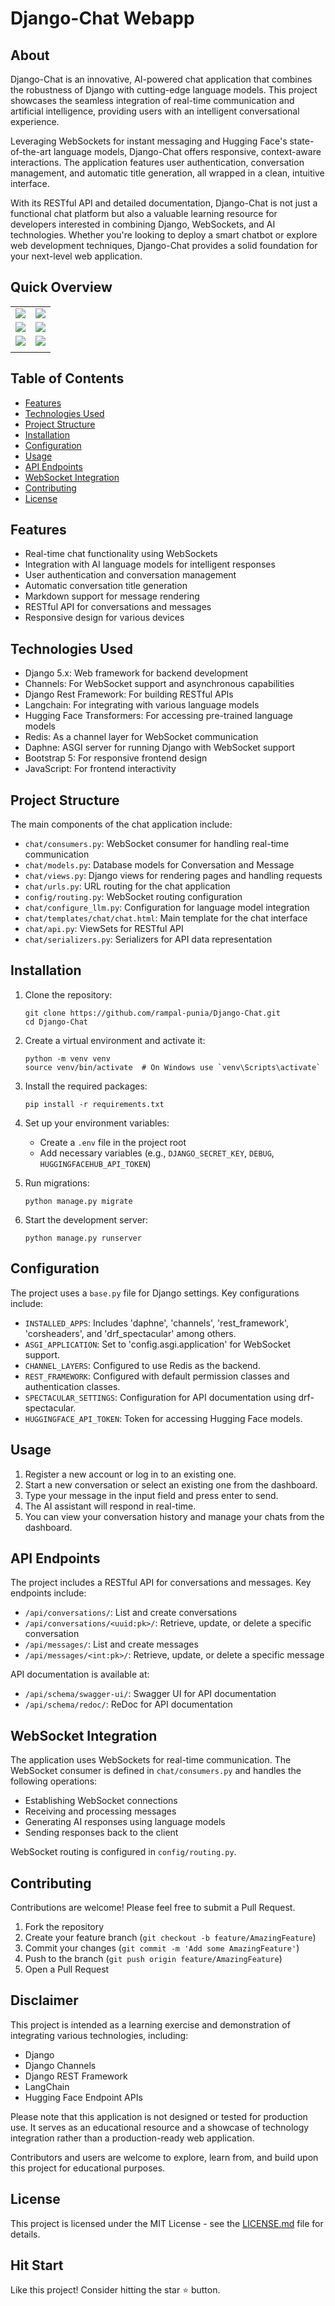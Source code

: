 # Django-Chat Webapp

## About

Django-Chat is an innovative, AI-powered chat application that combines the robustness of Django with cutting-edge language models. This project showcases the seamless integration of real-time communication and artificial intelligence, providing users with an intelligent conversational experience. 

Leveraging WebSockets for instant messaging and Hugging Face's state-of-the-art language models, Django-Chat offers responsive, context-aware interactions. The application features user authentication, conversation management, and automatic title generation, all wrapped in a clean, intuitive interface. 

With its RESTful API and detailed documentation, Django-Chat is not just a functional chat platform but also a valuable learning resource for developers interested in combining Django, WebSockets, and AI technologies. Whether you're looking to deploy a smart chatbot or explore web development techniques, Django-Chat provides a solid foundation for your next-level web application.

## Quick Overview

|||
|----|----|
|<img src="static/imgs/home-page.png" >|<img src="static/imgs/dj-chat.png" >|
|<img src="static/imgs/api_schema_swagger.png" >|<img src="static/imgs/api_schema_redoc.png" >|
|<img src="static/imgs/profile.png" >|<img src="static/imgs/register.png" >|
|||

## Table of Contents
- [Features](#features)
- [Technologies Used](#technologies-used)
- [Project Structure](#project-structure)
- [Installation](#installation)
- [Configuration](#configuration)
- [Usage](#usage)
- [API Endpoints](#api-endpoints)
- [WebSocket Integration](#websocket-integration)
- [Contributing](#contributing)
- [License](#license)

## Features

- Real-time chat functionality using WebSockets
- Integration with AI language models for intelligent responses
- User authentication and conversation management
- Automatic conversation title generation
- Markdown support for message rendering
- RESTful API for conversations and messages
- Responsive design for various devices

## Technologies Used

- Django 5.x: Web framework for backend development
- Channels: For WebSocket support and asynchronous capabilities
- Django Rest Framework: For building RESTful APIs
- Langchain: For integrating with various language models
- Hugging Face Transformers: For accessing pre-trained language models
- Redis: As a channel layer for WebSocket communication
- Daphne: ASGI server for running Django with WebSocket support
- Bootstrap 5: For responsive frontend design
- JavaScript: For frontend interactivity

## Project Structure

The main components of the chat application include:

- `chat/consumers.py`: WebSocket consumer for handling real-time communication
- `chat/models.py`: Database models for Conversation and Message
- `chat/views.py`: Django views for rendering pages and handling requests
- `chat/urls.py`: URL routing for the chat application
- `config/routing.py`: WebSocket routing configuration
- `chat/configure_llm.py`: Configuration for language model integration
- `chat/templates/chat/chat.html`: Main template for the chat interface
- `chat/api.py`: ViewSets for RESTful API
- `chat/serializers.py`: Serializers for API data representation

## Installation

1. Clone the repository:
   ```
   git clone https://github.com/rampal-punia/Django-Chat.git
   cd Django-Chat
   ```

2. Create a virtual environment and activate it:
   ```
   python -m venv venv
   source venv/bin/activate  # On Windows use `venv\Scripts\activate`
   ```

3. Install the required packages:
   ```
   pip install -r requirements.txt
   ```

4. Set up your environment variables:
   - Create a `.env` file in the project root
   - Add necessary variables (e.g., `DJANGO_SECRET_KEY`, `DEBUG`, `HUGGINGFACEHUB_API_TOKEN`)

5. Run migrations:
   ```
   python manage.py migrate
   ```

6. Start the development server:
   ```
   python manage.py runserver
   ```

## Configuration

The project uses a `base.py` file for Django settings. Key configurations include:

- `INSTALLED_APPS`: Includes 'daphne', 'channels', 'rest_framework', 'corsheaders', and 'drf_spectacular' among others.
- `ASGI_APPLICATION`: Set to 'config.asgi.application' for WebSocket support.
- `CHANNEL_LAYERS`: Configured to use Redis as the backend.
- `REST_FRAMEWORK`: Configured with default permission classes and authentication classes.
- `SPECTACULAR_SETTINGS`: Configuration for API documentation using drf-spectacular.
- `HUGGINGFACE_API_TOKEN`: Token for accessing Hugging Face models.

## Usage

1. Register a new account or log in to an existing one.
2. Start a new conversation or select an existing one from the dashboard.
3. Type your message in the input field and press enter to send.
4. The AI assistant will respond in real-time.
5. You can view your conversation history and manage your chats from the dashboard.

## API Endpoints

The project includes a RESTful API for conversations and messages. Key endpoints include:

- `/api/conversations/`: List and create conversations
- `/api/conversations/<uuid:pk>/`: Retrieve, update, or delete a specific conversation
- `/api/messages/`: List and create messages
- `/api/messages/<int:pk>/`: Retrieve, update, or delete a specific message

API documentation is available at:
- `/api/schema/swagger-ui/`: Swagger UI for API documentation
- `/api/schema/redoc/`: ReDoc for API documentation

## WebSocket Integration

The application uses WebSockets for real-time communication. The WebSocket consumer is defined in `chat/consumers.py` and handles the following operations:

- Establishing WebSocket connections
- Receiving and processing messages
- Generating AI responses using language models
- Sending responses back to the client

WebSocket routing is configured in `config/routing.py`.

## Contributing

Contributions are welcome! Please feel free to submit a Pull Request.

1. Fork the repository
2. Create your feature branch (`git checkout -b feature/AmazingFeature`)
3. Commit your changes (`git commit -m 'Add some AmazingFeature'`)
4. Push to the branch (`git push origin feature/AmazingFeature`)
5. Open a Pull Request

## Disclaimer

This project is intended as a learning exercise and demonstration of integrating various technologies, including:

- Django
- Django Channels
- Django REST Framework
- LangChain
- Hugging Face Endpoint APIs

Please note that this application is not designed or tested for production use. It serves as an educational resource and a showcase of technology integration rather than a production-ready web application.

Contributors and users are welcome to explore, learn from, and build upon this project for educational purposes.

## License

This project is licensed under the MIT License - see the [LICENSE.md](LICENSE.md) file for details.

## Hit Start

Like this project! Consider hitting the star ⭐ button.